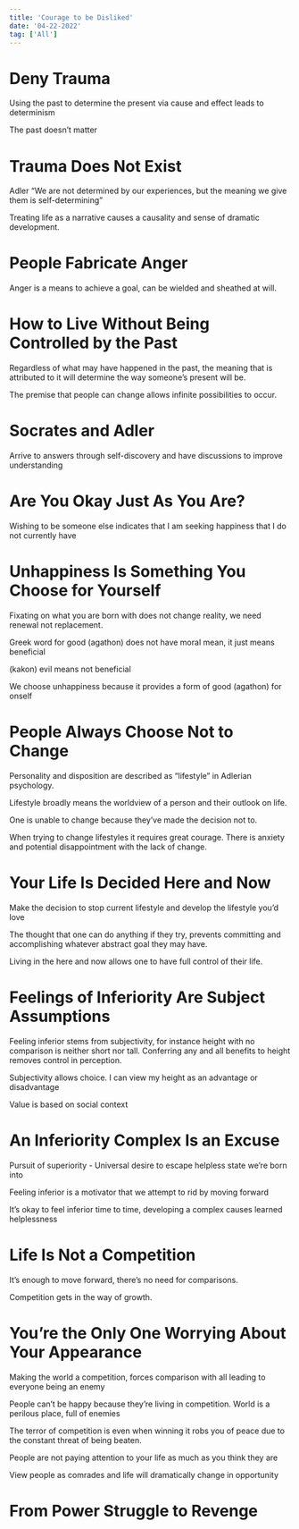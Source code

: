 ```yaml
---
title: 'Courage to be Disliked'
date: '04-22-2022'
tag: ['All']
---
```


# Deny Trauma

Using the past to determine the present via cause and effect leads to determinism

The past doesn’t matter

# Trauma Does Not Exist

Adler “We are not determined by our experiences, but the meaning we give them is self-determining”

Treating life as a narrative causes a causality and sense of dramatic development.

# People Fabricate Anger

Anger is a means to achieve a goal, can be wielded and sheathed at will.

# How to Live Without Being Controlled by the Past

Regardless of what may have happened in the past, the meaning that is attributed to it will determine the way someone’s present will be.

The premise that people can change allows infinite possibilities to occur.

# Socrates and Adler

Arrive to answers through self-discovery and have discussions to improve understanding

# Are You Okay Just As You Are?

Wishing to be someone else indicates that I am seeking happiness that I do not currently have

# Unhappiness Is Something You Choose for Yourself

Fixating on what you are born with does not change reality, we need renewal not replacement.

Greek word for good (agathon) does not have moral mean, it just means beneficial

(kakon) evil means not beneficial

We choose unhappiness because it provides a form of good (agathon) for onself

# People Always Choose Not to Change

Personality and disposition are described as “lifestyle” in Adlerian psychology.

Lifestyle broadly means the worldview of a person and their outlook on life.

One is unable to change because they’ve made the decision not to.

When trying to change lifestyles it requires great courage. There is anxiety and potential disappointment with the lack of change.

# Your Life Is Decided Here and Now

Make the decision to stop current lifestyle and develop the lifestyle you’d love

The thought that one can do anything if they try, prevents committing and accomplishing whatever abstract goal they may have.

Living in the here and now allows one to have full control of their life.

# Feelings of Inferiority Are Subject Assumptions

Feeling inferior stems from subjectivity, for instance height with no comparison is neither short nor tall. Conferring any and all benefits to height removes control in perception.

Subjectivity allows choice. I can view my height as an advantage or disadvantage

Value is based on social context

# An Inferiority Complex Is an Excuse

Pursuit of superiority - Universal desire to escape helpless state we’re born into

Feeling inferior is a motivator that we attempt to rid by moving forward

It’s okay to feel inferior time to time, developing a complex causes learned helplessness

# Life Is Not a Competition

It’s enough to move forward, there’s no need for comparisons.

Competition gets in the way of growth.

# You’re the Only One Worrying About Your Appearance

Making the world a competition, forces comparison with all leading to everyone being an enemy

People can’t be happy because they’re living in competition.
World is a perilous place, full of enemies

The terror of competition is even when winning it robs you of peace due to the constant threat of being beaten.

People are not paying attention to your life as much as you think they are

View people as comrades and life will dramatically change in opportunity

# From Power Struggle to Revenge

